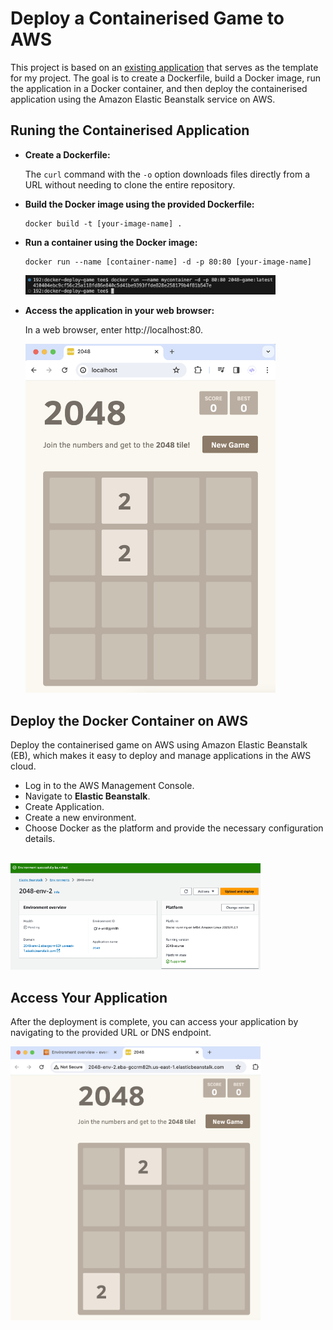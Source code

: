 # Deploy a Containerised Game to AWS

This project is based on an [existing application](https://github.com/gabrielecirulli/2048) that serves as the template for my project. The goal is to create a Dockerfile, build a Docker image, run the application in a Docker container, and then deploy the containerised application using the Amazon Elastic Beanstalk service on AWS.

## Runing the Containerised Application

- **Create a Dockerfile:**

    The `curl` command with the `-o` option downloads files directly from a URL without needing to clone the entire repository.


- **Build the Docker image using the provided Dockerfile:**

    ```
    docker build -t [your-image-name] .
    ```

- **Run a container using the Docker image:**

    ```
    docker run --name [container-name] -d -p 80:80 [your-image-name]
    ```
    <img src="assets/mycontainer.png" width="400">

- **Access the application in your web browser:**

    In a web browser, enter http://localhost:80.

    <img src="assets/test.png" width="400">

## Deploy the Docker Container on AWS

Deploy the containerised game on AWS using Amazon Elastic Beanstalk (EB), which makes it easy to deploy and manage applications in the AWS cloud.


- Log in to the AWS Management Console.
- Navigate to **Elastic Beanstalk**.
- Create Application.
- Create a new environment.
- Choose Docker as the platform and provide the necessary configuration details.

<br>
<img src="assets/beanstalk.png" width="400">

## Access Your Application

After the deployment is complete, you can access your application by navigating to the provided URL or DNS endpoint.

<img src="assets/deployed.png" width="400">